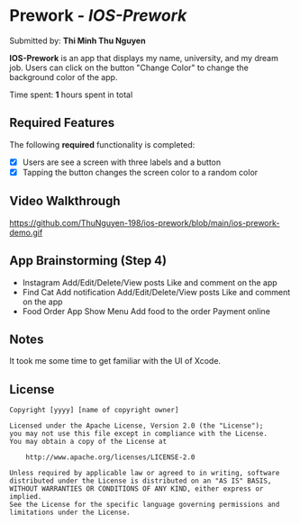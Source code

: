 # Prework - *IOS-Prework*

Submitted by: **Thi Minh Thu Nguyen**

**IOS-Prework** is an app that displays my name, university, and my dream job. Users can click on the button "Change Color" to change the background color of the app.

Time spent: **1** hours spent in total

## Required Features

The following **required** functionality is completed:

- [x] Users are see a screen with three labels and a button
- [x] Tapping the button changes the screen color to a random color
 
## Video Walkthrough

https://github.com/ThuNguyen-198/ios-prework/blob/main/ios-prework-demo.gif

## App Brainstorming (Step 4)
- Instagram
    Add/Edit/Delete/View posts
    Like and comment on the app
- Find Cat
    Add notification
    Add/Edit/Delete/View posts
    Like and comment on the app
- Food Order App
    Show Menu
    Add food to the order
    Payment online

## Notes

It took me some time to get familiar with the UI of Xcode.

## License

    Copyright [yyyy] [name of copyright owner]

    Licensed under the Apache License, Version 2.0 (the "License");
    you may not use this file except in compliance with the License.
    You may obtain a copy of the License at

        http://www.apache.org/licenses/LICENSE-2.0

    Unless required by applicable law or agreed to in writing, software
    distributed under the License is distributed on an "AS IS" BASIS,
    WITHOUT WARRANTIES OR CONDITIONS OF ANY KIND, either express or implied.
    See the License for the specific language governing permissions and
    limitations under the License.
